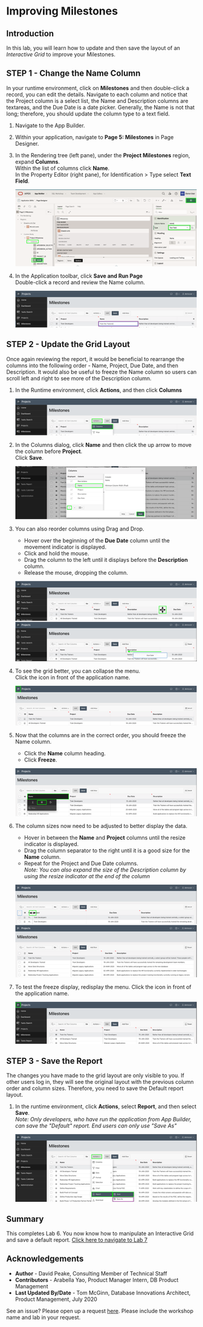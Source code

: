 # Improving Milestones

## Introduction
In this lab, you will learn how to update and then save the layout of an *Interactive Grid* to improve your Milestones.

## **STEP 1** - Change the Name Column
In your runtime environment, click on **Milestones** and then double-click a record, you can edit the details. Navigate to each column and notice that the Project column is a select list, the Name and Description columns are textareas, and the Due Date is a date picker. Generally, the Name is not that long; therefore, you should update the column type to a text field.

1. Navigate to the App Builder.
2. Within your application, navigate to **Page 5: Milestones** in Page Designer.
3. In the Rendering tree (left pane), under the **Project Milestones** region, expand **Columns**.  
    Within the list of columns click **Name**.  
    In the Property Editor (right pane), for Identification > Type select **Text Field**.

    ![](images/set-name.png " ")

4. In the Application toolbar, click **Save and Run Page**   
    Double-click a record and review the Name column.

    ![](images/view-name.png " ")

## **STEP 2** - Update the Grid Layout
Once again reviewing the report, it would be beneficial to rearrange the columns into the following order - Name, Project, Due Date, and then Description. It would also be useful to freeze the Name column so users can scroll left and right to see more of the Description column.

1. In the Runtime environment, click **Actions**, and then click **Columns**

    ![](images/go-columns.png " ")

2. In the Columns dialog, click **Name** and then click the up arrow to move the column before **Project**.    
    Click **Save**.

    ![](images/move-name.png " ")

3. You can also reorder columns using Drag and Drop.    
      - Hover over the beginning of the **Due Date** column until the movement indicator is displayed.  
      - Click and hold the mouse.   
      - Drag the column to the left until it displays before the **Description** column.    
      - Release the mouse, dropping the column.

    ![](images/show-movement.png " ")
    ![](images/drag-date.png " ")

4. To see the grid better, you can collapse the menu.   
    Click the icon in front of the application name.

    ![](images/hide-menu.png " ")

5. Now that the columns are in the correct order, you should freeze the Name column.   
      - Click the **Name** column heading.  
      - Click **Freeze**.

    ![](images/freeze.png " ")

6. The column sizes now need to be adjusted to better display the data.     
      - Hover in between the **Name** and **Project** columns until the resize indicator is displayed.  
      - Drag the column separator to the right until it is a good size for the **Name** column.     
      - Repeat for the Project and Due Date columns.  
    *Note: You can also expand the size of the Description column by using the resize indicator at the end of the column*

    ![](images/get-resize.png " ")
    ![](images/column-sizes.png " ")

7. To test the freeze display, redisplay the menu. Click the icon in front of the application name.

    ![](images/freeze-display.png " ")

## **STEP 3** - Save the Report
The changes you have made to the grid layout are only visible to you. If other users log in, they will see the original layout with the previous column order and column sizes. Therefore, you need to save the Default report layout.

1. In the runtime environment, click **Actions**, select **Report**, and then select **Save**.  
    *Note: Only developers, who have run the application from App Builder, can save the "Default" report. End users can only use "Save As"*

    ![](images/save.png " ")

## **Summary**

This completes Lab 6. You now know how to manipulate an Interactive Grid and save a default report. [Click here to navigate to Lab 7](?lab=lab-7-improving-tasks)

## **Acknowledgements**

 - **Author** -  David Peake, Consulting Member of Technical Staff
 - **Contributors** - Arabella Yao, Product Manager Intern, DB Product Management
 - **Last Updated By/Date** - Tom McGinn, Database Innovations Architect, Product Management, July 2020

See an issue? Please open up a request [here](https://github.com/oracle/learning-library/issues). Please include the workshop name and lab in your request.
